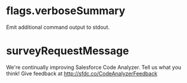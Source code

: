 # flags.verboseSummary

Emit additional command output to stdout.

# surveyRequestMessage

We're continually improving Salesforce Code Analyzer. Tell us what you think! Give feedback at http://sfdc.co/CodeAnalyzerFeedback
